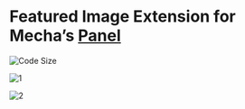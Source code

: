 Featured Image Extension for Mecha&rsquo;s [Panel](https://github.com/mecha-cms/mecha)
======================================================================================

![Code Size](https://img.shields.io/github/languages/code-size/mecha-cms/x.panel.image?color=%23444&style=for-the-badge)

![1](https://user-images.githubusercontent.com/1669261/104103665-fe20b480-52d5-11eb-8f9e-254ef92d0671.png)

![2](https://user-images.githubusercontent.com/1669261/104103668-ff51e180-52d5-11eb-87d2-cf8bb08281cf.png)
